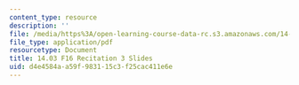 ```yaml
---
content_type: resource
description: ''
file: /media/https%3A/open-learning-course-data-rc.s3.amazonaws.com/14-03-microeconomic-theory-and-public-policy-fall-2016/d4e4584aa59f983115c3f25cac411e6e_MIT14_03F16_Recitation3.pdf
file_type: application/pdf
resourcetype: Document
title: 14.03 F16 Recitation 3 Slides
uid: d4e4584a-a59f-9831-15c3-f25cac411e6e
---
```

